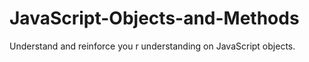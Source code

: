 # JavaScript-Objects-and-Methods
Understand and reinforce you r understanding on JavaScript objects.
